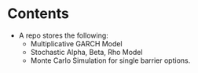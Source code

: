 # Contents

* A repo stores the following:
  * Multiplicative GARCH Model
  * Stochastic Alpha, Beta, Rho Model
  * Monte Carlo Simulation for single barrier options.
